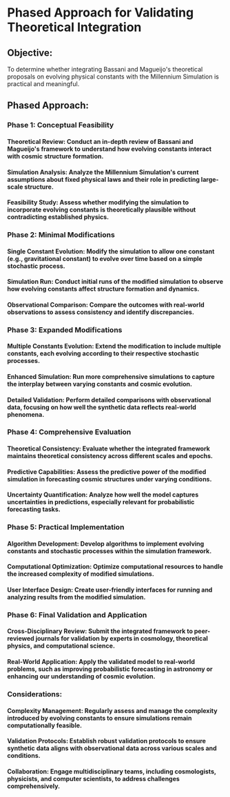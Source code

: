 # Phased Approach for Validating Theoretical Integration

## Objective:

To determine whether integrating Bassani and Magueijo's theoretical proposals on evolving physical constants with the Millennium Simulation is practical and meaningful.

## Phased Approach:

### Phase 1: Conceptual Feasibility

#### Theoretical Review: Conduct an in-depth review of Bassani and Magueijo's framework to understand how evolving constants interact with cosmic structure formation.
#### Simulation Analysis: Analyze the Millennium Simulation's current assumptions about fixed physical laws and their role in predicting large-scale structure.
#### Feasibility Study: Assess whether modifying the simulation to incorporate evolving constants is theoretically plausible without contradicting established physics.

### Phase 2: Minimal Modifications

#### Single Constant Evolution: Modify the simulation to allow one constant (e.g., gravitational constant) to evolve over time based on a simple stochastic process.
#### Simulation Run: Conduct initial runs of the modified simulation to observe how evolving constants affect structure formation and dynamics.
#### Observational Comparison: Compare the outcomes with real-world observations to assess consistency and identify discrepancies.

### Phase 3: Expanded Modifications

#### Multiple Constants Evolution: Extend the modification to include multiple constants, each evolving according to their respective stochastic processes.
#### Enhanced Simulation: Run more comprehensive simulations to capture the interplay between varying constants and cosmic evolution.
#### Detailed Validation: Perform detailed comparisons with observational data, focusing on how well the synthetic data reflects real-world phenomena.

### Phase 4: Comprehensive Evaluation

#### Theoretical Consistency: Evaluate whether the integrated framework maintains theoretical consistency across different scales and epochs.
#### Predictive Capabilities: Assess the predictive power of the modified simulation in forecasting cosmic structures under varying conditions.
#### Uncertainty Quantification: Analyze how well the model captures uncertainties in predictions, especially relevant for probabilistic forecasting tasks.

### Phase 5: Practical Implementation

#### Algorithm Development: Develop algorithms to implement evolving constants and stochastic processes within the simulation framework.
#### Computational Optimization: Optimize computational resources to handle the increased complexity of modified simulations.
#### User Interface Design: Create user-friendly interfaces for running and analyzing results from the modified simulation.

### Phase 6: Final Validation and Application

#### Cross-Disciplinary Review: Submit the integrated framework to peer-reviewed journals for validation by experts in cosmology, theoretical physics, and computational science.
#### Real-World Application: Apply the validated model to real-world problems, such as improving probabilistic forecasting in astronomy or enhancing our understanding of cosmic evolution.

### Considerations:

#### Complexity Management: Regularly assess and manage the complexity introduced by evolving constants to ensure simulations remain computationally feasible.
#### Validation Protocols: Establish robust validation protocols to ensure synthetic data aligns with observational data across various scales and conditions.
#### Collaboration: Engage multidisciplinary teams, including cosmologists, physicists, and computer scientists, to address challenges comprehensively.